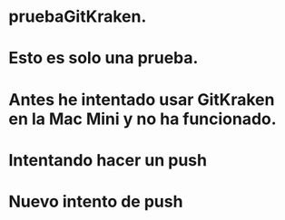 # pruebaGitKraken.
# Esto es solo una prueba.
# Antes he intentado usar GitKraken en la Mac Mini y no ha funcionado.
# Intentando hacer un push
# Nuevo intento de push